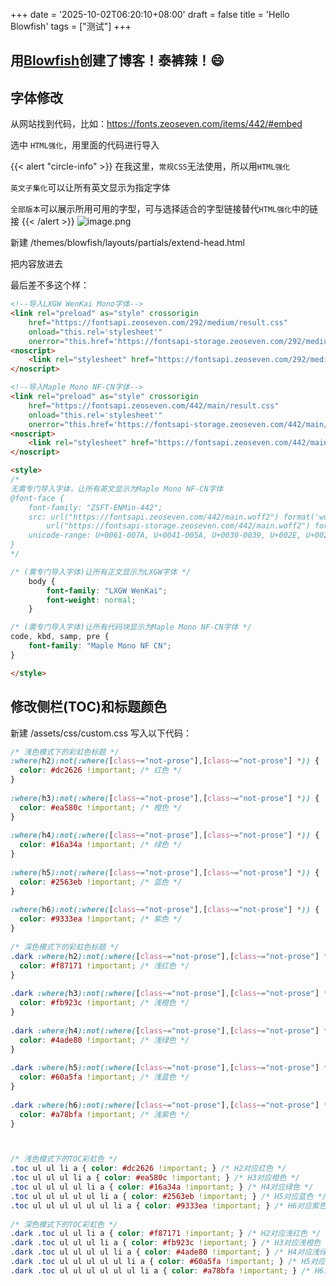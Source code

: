 +++
date = '2025-10-02T06:20:10+08:00'
draft = false
title = 'Hello Blowfish'
tags = ["测试"]
+++
## 用[Blowfish](https://blowfish.page/zh-cn/)创建了博客！泰裤辣！😄

## 字体修改
从网站找到代码，比如：https://fonts.zeoseven.com/items/442/#embed

选中 `HTML强化`，用里面的代码进行导入

{{< alert "circle-info" >}}
在我这里，`常规CSS`无法使用，所以用`HTML强化`

`英文子集化`可以让所有英文显示为指定字体

`全部版本`可以展示所用可用的字型，可与选择适合的字型链接替代`HTML强化`中的链接
{{< /alert  >}}
![image.png](https://cdn.jsdelivr.net/gh/Sunrongguo2008/picture/obsidian/20251016125133509.png)

新建 /themes/blowfish/layouts/partials/extend-head.html

把内容放进去

最后差不多这个样：
```HTML
<!--导入LXGW WenKai Mono字体-->
<link rel="preload" as="style" crossorigin
    href="https://fontsapi.zeoseven.com/292/medium/result.css"
    onload="this.rel='stylesheet'"
    onerror="this.href='https://fontsapi-storage.zeoseven.com/292/medium/result.css'" />
<noscript>
    <link rel="stylesheet" href="https://fontsapi.zeoseven.com/292/medium/result.css" />
</noscript>

<!--导入Maple Mono NF-CN字体-->
<link rel="preload" as="style" crossorigin
    href="https://fontsapi.zeoseven.com/442/main/result.css"
    onload="this.rel='stylesheet'"
    onerror="this.href='https://fontsapi-storage.zeoseven.com/442/main/result.css'" />
<noscript>
    <link rel="stylesheet" href="https://fontsapi.zeoseven.com/442/main/result.css" />
</noscript>

<style>
/*
无需专门导入字体，让所有英文显示为Maple Mono NF-CN字体
@font-face {
    font-family: "ZSFT-ENMin-442";
    src: url("https://fontsapi.zeoseven.com/442/main.woff2") format('woff2'),
        url("https://fontsapi-storage.zeoseven.com/442/main.woff2") format('woff2');
    unicode-range: U+0061-007A, U+0041-005A, U+0030-0039, U+002E, U+002C, U+0021, U+003F, U+003A, U+003B, U+002D;
}
*/

/* (需专门导入字体)让所有正文显示为LXGW字体 */
    body {
        font-family: "LXGW WenKai";
        font-weight: normal;
    }

/* (需专门导入字体)让所有代码块显示为Maple Mono NF-CN字体 */
code, kbd, samp, pre {
    font-family: "Maple Mono NF CN";
}

</style>
```
## 修改侧栏(TOC)和标题颜色
新建 /assets/css/custom.css
写入以下代码：
```CSS
/* 浅色模式下的彩虹色标题 */  
:where(h2):not(:where([class~="not-prose"],[class~="not-prose"] *)) {  
  color: #dc2626 !important; /* 红色 */  
}  
  
:where(h3):not(:where([class~="not-prose"],[class~="not-prose"] *)) {  
  color: #ea580c !important; /* 橙色 */  
}  
  
:where(h4):not(:where([class~="not-prose"],[class~="not-prose"] *)) {  
  color: #16a34a !important; /* 绿色 */  
}  
  
:where(h5):not(:where([class~="not-prose"],[class~="not-prose"] *)) {  
  color: #2563eb !important; /* 蓝色 */  
}  
  
:where(h6):not(:where([class~="not-prose"],[class~="not-prose"] *)) {  
  color: #9333ea !important; /* 紫色 */  
}  
  
/* 深色模式下的彩虹色标题 */  
.dark :where(h2):not(:where([class~="not-prose"],[class~="not-prose"] *)) {  
  color: #f87171 !important; /* 浅红色 */  
}  
  
.dark :where(h3):not(:where([class~="not-prose"],[class~="not-prose"] *)) {  
  color: #fb923c !important; /* 浅橙色 */  
}  
  
.dark :where(h4):not(:where([class~="not-prose"],[class~="not-prose"] *)) {  
  color: #4ade80 !important; /* 浅绿色 */  
}  
  
.dark :where(h5):not(:where([class~="not-prose"],[class~="not-prose"] *)) {  
  color: #60a5fa !important; /* 浅蓝色 */  
}  
  
.dark :where(h6):not(:where([class~="not-prose"],[class~="not-prose"] *)) {  
  color: #a78bfa !important; /* 浅紫色 */  
}



/* 浅色模式下的TOC彩虹色 */  
.toc ul ul li a { color: #dc2626 !important; } /* H2对应红色 */  
.toc ul ul ul li a { color: #ea580c !important; } /* H3对应橙色 */  
.toc ul ul ul ul li a { color: #16a34a !important; } /* H4对应绿色 */  
.toc ul ul ul ul ul li a { color: #2563eb !important; } /* H5对应蓝色 */  
.toc ul ul ul ul ul ul li a { color: #9333ea !important; } /* H6对应紫色 */  
  
/* 深色模式下的TOC彩虹色 */  
.dark .toc ul ul li a { color: #f87171 !important; } /* H2对应浅红色 */  
.dark .toc ul ul ul li a { color: #fb923c !important; } /* H3对应浅橙色 */  
.dark .toc ul ul ul ul li a { color: #4ade80 !important; } /* H4对应浅绿色 */  
.dark .toc ul ul ul ul ul li a { color: #60a5fa !important; } /* H5对应浅蓝色 */  
.dark .toc ul ul ul ul ul ul li a { color: #a78bfa !important; } /* H6对应浅紫色 */


```